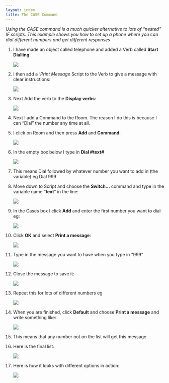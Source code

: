 ```yaml
---
layout: index
title: The CASE Command
---
```


*Using the CASE command is a much quicker alternative to lots of “nested” IF scripts. This example shows you how to set up a phone where you can dial different numbers and get different responses*

1. I have made an object called telephone and added a Verb called **Start Dialling**:

     
     ![](Hscase1.jpg)

2. I then add a *'Print Message* Script to the Verb to give a message with clear instructions:

     ![](Hscase2.jpg)

3. Next Add the verb to the **Display verbs**:

     
     ![](Hscase3.jpg)

4. Next I add a Command to the Room. The reason I do this is because I can “Dial” the number any time at all.

5. I click on Room and then press **Add** and **Command**:

     
     ![](Hscase4.jpg)

6. In the empty box below I type in **Dial \#text\#**

     ![](Hscase5.jpg)

7. This means Dial followed by whatever number you want to add in (the variable) eg Dial 999

8. Move down to Script and choose the **Switch…** command and type in the variable name “**text**” in the line:

     ![](Hscase6.jpg)

9. In the Cases box I click **Add** and enter the first number you want to dial eg:

     ![](Hscase7.jpg)

10. Click **OK** and select **Print a message**:

     ![](Hscase8.jpg)

11. Type in the message you want to have when you type in “999”

     ![](Hscase9.jpg)

12. Close the message to save it:

     ![](Hscase10.jpg)

13. Repeat this for lots of different numbers eg

     ![](Hscase11.jpg)

14. When you are finished, click **Default** and choose **Print a message** and write something like:

     ![](Hscase12.jpg)

15. This means that any number not on the list will get this message.

16. Here is the final list:

     
     ![](Hscase13.jpg)

17. Here is how it looks with different options in action:

     ![](Hscase14.jpg)
